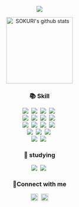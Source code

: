 <div align="center">
<img src="https://capsule-render.vercel.app/api?type=waving&color=9eccf4&height=310&section=header&text=Welcome!&fontSize=90&fontAlignY=40&fontColor=ffffff&desc=Yeji's&nbsp;Github&nbsp;Profile&descSize=25&descAlign=70&descAlignY=60&animation=fadeIn" />

<!-- <a href="https://github.com/aaa8392"><img align="center" style="height:180px" src="https://github-readme-stats.vercel.app/api/top-langs/?username=aaa8392&layout=compact&theme=nord&hide_border=true" /></a> 
 -->
<a href="https://github.com/aaa8392"><img align="center" style="height:180px" src="https://github-readme-stats.vercel.app/api?username=aaa8392&show_icons=true&include_all_commits=true&theme=nord&hide_border=true" alt="SOKURI's github stats" /></a>

### 📚 Skill
<img src="https://img.shields.io/badge/Java-007396?style=flat-square&logo=Java&logoColor=white"/>&nbsp;
<img src="https://img.shields.io/badge/Spring-6DB33F?style=flat-square&logo=Spring&logoColor=white"/>&nbsp;
<img src="https://img.shields.io/badge/SpringBoot-6DB33F?style=flat-square&logo=SpringBoot&logoColor=white"/>&nbsp;
<img src="https://img.shields.io/badge/MyBatis-000000?style=flat-square&logo=MyBatis&logoColor=white"/></a>&nbsp;<br>
<img src="https://img.shields.io/badge/HTML5-E34F26?style=flat-square&logo=HTML5&logoColor=white"/></a>&nbsp;
<img src="https://img.shields.io/badge/Javascript-ffb13b?style=flat-square&logo=javascript&logoColor=white"/>&nbsp;
<img src="https://img.shields.io/badge/TypeScript-3178C6?style=flat-square&logo=TypeScript&logoColor=white"/></a>&nbsp;
<img src="https://img.shields.io/badge/CSS3-1572B6?style=flat-square&logo=CSS3&logoColor=white"/>&nbsp;<br>
<img src="https://img.shields.io/badge/jQuery-0769AD?style=flat-square&logo=jQuery&logoColor=white"/>&nbsp;
<img src="https://img.shields.io/badge/Node.js-339933?style=flat-square&logo=Node.js&logoColor=white"/></a>&nbsp;
<img src="https://img.shields.io/badge/React-61DAFB?style=flat-square&logo=React&logoColor=white"/></a>&nbsp;
<img src="https://img.shields.io/badge/Redux-764ABC?style=flat-square&logo=Redux&logoColor=white"/></a>&nbsp;<br>
<img src="https://img.shields.io/badge/Oracle-F80000?style=flat-square&logo=Oracle&logoColor=white"/></a>&nbsp;
<img src="https://img.shields.io/badge/Windows-0078D6?style=flat-square&logo=Windows&logoColor=white"/></a>&nbsp;
<img src="https://img.shields.io/badge/Apache Tomcat-F8DC75?style=flat-square&logo=Apache Tomcat&logoColor=white"/></a>&nbsp;<br>
<img src="https://img.shields.io/badge/Eclipse IDE-2C2255?style=flat-square&logo=Eclipse IDE&logoColor=white"/></a>&nbsp;
<img src="https://img.shields.io/badge/Git-F05032?style=flat-square&logo=Git&logoColor=white"/></a>&nbsp;

### 📖 studying
<img src="https://img.shields.io/badge/Next.js-000000?style=flat-square&logo=Next.js&logoColor=white"/></a>&nbsp;
<img src="https://img.shields.io/badge/Python-3776AB?style=flat-square&logo=Python&logoColor=white"/></a>&nbsp;

### 🔗Connect with me
<a href="https://yeji-power.tistory.com/"><img style="height:20px" src="https://img.shields.io/badge/Tistory-000000?style=flat-square&logo=Tistory&logoColor=white"/></a>&nbsp;
<a href="mailto:hanyeji8392@gmail.com"><img style="height:20px" src="https://img.shields.io/badge/Gmail-EA4335?style=flat-square&logo=Gmail&logoColor=white"/></a>

<!--
**aaa8392/aaa8392** is a ✨ _special_ ✨ repository because its `README.md` (this file) appears on your GitHub profile.

Here are some ideas to get you started:

- 🔭 I’m currently working on ...
- 🌱 I’m currently learning ...
- 👯 I’m looking to collaborate on ...
- 🤔 I’m looking for help with ...
- 💬 Ask me about ...
- 📫 How to reach me: ...
- 😄 Pronouns: ...
- ⚡ Fun fact: ...
-->
</div>
